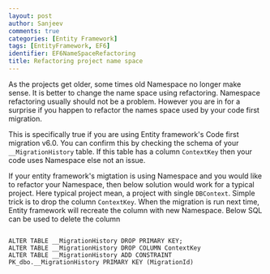```yaml
---
layout: post
author: Sanjeev
comments: true
categories: [Entity Framework]
tags: [EntityFramework, EF6]
identifier: EF6NameSpaceRefactoring
title: Refactoring project name space
---
```

As the projects get older, some times old Namespace no longer make sense. It is better to change the name space using refactoring. Namespace refactoring usually should not be a problem. However you are in for a surprise if you happen to refactor the names space used by your code first migration.

This is specifically true if you are using Entity framework's Code first migration v6.0. You can confirm this by checking the schema of your <code>__MigrationHistory</code> table. If this table has a column <code>ContextKey</code> then your code uses Namespace else not an issue.

If your entity framework's migtation is using Namespace and you would like to refactor your Namespace, then below solution would work for a typical project. Here typical project mean, a project with single <code>DBContext</code>. Simple trick is to drop the column <code>ContextKey</code>. When the migration is run next time, Entity framework will recreate the column with new Namespace. Below SQL can be used to delete the column

<pre><code class="sql">
ALTER TABLE __MigrationHistory DROP PRIMARY KEY;
ALTER TABLE __MigrationHistory DROP COLUMN ContextKey
ALTER TABLE __MigrationHistory ADD CONSTRAINT PK_dbo.__MigrationHistory PRIMARY KEY (MigrationId)
</code>
</pre>